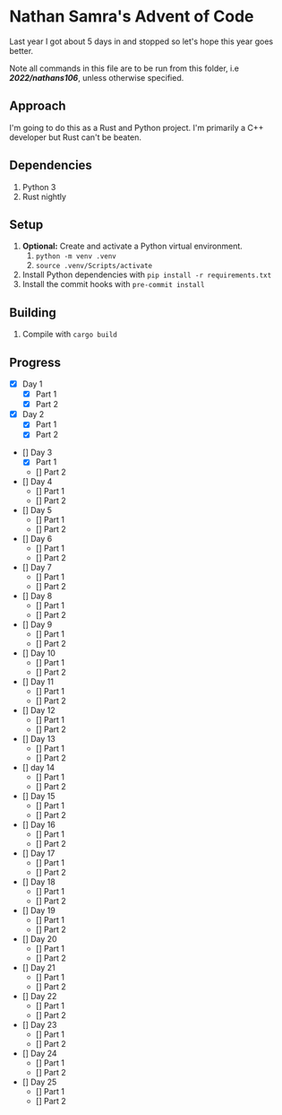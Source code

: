 # Nathan Samra's Advent of Code

Last year I got about 5 days in and stopped so let's hope this year goes better.

Note all commands in this file are to be run from this folder, i.e ***2022/nathans106***, unless otherwise specified.

## Approach

I'm going to do this as a Rust and Python project. I'm primarily a C++ developer but Rust can't be beaten.

## Dependencies

1. Python 3
2. Rust nightly

## Setup

1. **Optional:** Create and activate a Python virtual environment.
   1. `python -m venv .venv`
   2. `source .venv/Scripts/activate`
2. Install Python dependencies with `pip install -r requirements.txt`
3. Install the commit hooks with `pre-commit install`

## Building

1. Compile with `cargo build`

## Progress

- [x] Day 1
  - [x] Part 1
  - [x] Part 2
- [x] Day 2
  - [x] Part 1
  - [x] Part 2
- [] Day 3
  - [x] Part 1
  - [] Part 2
- [] Day 4
  - [] Part 1
  - [] Part 2
- [] Day 5
  - [] Part 1
  - [] Part 2
- [] Day 6
  - [] Part 1
  - [] Part 2
- [] Day 7
  - [] Part 1
  - [] Part 2
- [] Day 8
  - [] Part 1
  - [] Part 2
- [] Day 9
  - [] Part 1
  - [] Part 2
- [] Day 10
  - [] Part 1
  - [] Part 2
- [] Day 11
  - [] Part 1
  - [] Part 2
- [] Day 12
  - [] Part 1
  - [] Part 2
- [] Day 13
  - [] Part 1
  - [] Part 2
- [] day 14
  - [] Part 1
  - [] Part 2
- [] Day 15
  - [] Part 1
  - [] Part 2
- [] Day 16
  - [] Part 1
  - [] Part 2
- [] Day 17
  - [] Part 1
  - [] Part 2
- [] Day 18
  - [] Part 1
  - [] Part 2
- [] Day 19
  - [] Part 1
  - [] Part 2
- [] Day 20
  - [] Part 1
  - [] Part 2
- [] Day 21
  - [] Part 1
  - [] Part 2
- [] Day 22
  - [] Part 1
  - [] Part 2
- [] Day 23
  - [] Part 1
  - [] Part 2
- [] Day 24
  - [] Part 1
  - [] Part 2
- [] Day 25
  - [] Part 1
  - [] Part 2
